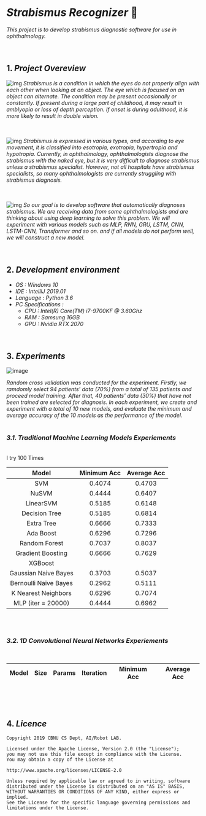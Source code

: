 # *Strabismus Recognizer* 👀
*This project is to develop strabismus diagnostic software for use in ophthalmology.*
<br><br><br>

## 1. *Project Overeview*
![img](https://www.aao.org/image.axd?id=f0a526af-52f3-4edb-a4a5-a5d9ba8386a7&t=636486437122700000)
*Strabismus is a condition in which the eyes do not properly align with each other when looking at an object. The eye which is focused on an object can alternate. The condition may be present occasionally or constantly. If present during a large part of childhood, it may result in amblyopia or loss of depth perception. If onset is during adulthood, it is more likely to result in double vision.*
<br><br><br>

![img](http://morancore.utah.edu/wp-content/uploads/2017/08/hu_assessment_003.jpg)
*Strabismus is expressed in various types, and according to eye movement, it is classified into esotropia, exotropia, hypertropia and hypotropia. Currently, in ophthalmology, ophthalmologists diagnose the strabismus with the naked eye, but it is very difficult to diagnose strabismus unless a strabismus specialist. However, not all hospitals have strabismus specialists, so many ophthalmologists are currently struggling with strabismus diagnosis.*
<br><br><br>

![img](https://lilianweng.github.io/lil-log/assets/images/transformer.png)
*So our goal is to develop software that automatically diagnoses strabismus. We are receiving data from some ophthalmologists and are thinking about using deep learning to solve this problem. We will experiment with various models such as MLP, RNN, GRU, LSTM, CNN, LSTM-CNN, Transformer and so on. and if all models do not perform well, we will construct a new model.*
<br><br><br>

##  2. *Development environment*
* *OS : Windows 10*
* *IDE : IntelliJ 2019.01*
* *Language : Python 3.6*
* *PC Specifications :*
  * *CPU : Intel(R) Core(TM) i7-9700KF @ 3.60Ghz*
  * *RAM : Samsung 16GB*
  * *GPU : Nvidia RTX 2070*
<br><br><br>

##  3. *Experiments*

![image](https://user-images.githubusercontent.com/38183241/70560563-2d915900-1bcc-11ea-8dfd-b1f908dfdd67.png)

*Random cross validation was conducted for the experiment. 
Firstly, we ramdomly select 94 patients' data (70%) 
from a total of 135 patients and proceed model training. 
After that, 40 patients' data (30%) that have not been trained are selected for diagnosis. 
In each experiment, we create and experiment with a total of 10 new models, 
and evaluate the minimum and average accuracy of the 10 models as the 
performance of the model.* 
<br><br>


### *3.1. Traditional Machine Learning Models Experiements*
<br>
I try 100 Times


|Model|Minimum Acc|Average Acc|
|:---:|:---:|:---:|
|SVM|0.4074|0.4703|
|NuSVM|0.4444|0.6407|
|LinearSVM|0.5185|0.6148|
|Decision Tree|0.5185|0.6814|
|Extra Tree|0.6666|0.7333|
|Ada Boost|0.6296|0.7296|
|Random Forest|0.7037|0.8037|
|Gradient Boosting|0.6666|0.7629|
|XGBoost | | |
|Gaussian Naive Bayes|0.3703|0.5037|
|Bernoulli Naive Bayes|0.2962|0.5111|
|K Nearest Neighbors|0.6296|0.7074|
|MLP (iter = 20000)|0.4444|0.6962|

<br><br>


### *3.2. 1D Convolutional Neural Networks Experiements*
<br>

|Model|Size|Params|Iteration|Minimum Acc|Average Acc|
|:---:|:---:|:---:|:---:|:---:|:---:|


<br><br><br>


## 4. *Licence*

    Copyright 2019 CBNU CS Dept, AI/Robot LAB.

    Licensed under the Apache License, Version 2.0 (the "License");
    you may not use this file except in compliance with the License.
    You may obtain a copy of the License at

    http://www.apache.org/licenses/LICENSE-2.0

    Unless required by applicable law or agreed to in writing, software
    distributed under the License is distributed on an "AS IS" BASIS,
    WITHOUT WARRANTIES OR CONDITIONS OF ANY KIND, either express or implied.
    See the License for the specific language governing permissions and
    limitations under the License.
